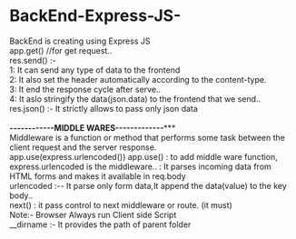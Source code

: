 # BackEnd-Express-JS-
BackEnd is creating using Express JS
<br>
app.get() //for get request.. <br>
res.send() :- <br>
1: It can send any type of data to the frontend <br>
2: It also set the header automatically according to the content-type. <br>
3: It end the response cycle after serve.. <br>
4: It aslo stringify the data(json.data) to the frontend that we send.. <br>
res.json() :- It strictly allows to pass only json data <br><br>
******------------MIDDLE WARES-------------********* <br>
Middleware is a function or method that performs some task between the client request and the server response.<br>
app.use(express.urlencoded()) app.use() : to add middle ware function, express.urlencoded is the middleware.. : It parses incoming data from HTML forms and makes it available in req.body<br>
urlencoded :-- It parse only form data,It append the data(value) to the key body..<br>
next() : it pass control to next middleware or route. (it must)<br>
Note:- Browser Always run Client side Script <br>
__dirname :- It provides the path of parent folder


